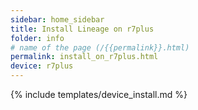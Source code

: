 ```yaml
---
sidebar: home_sidebar
title: Install Lineage on r7plus
folder: info
# name of the page (/{{permalink}}.html)
permalink: install_on_r7plus.html
device: r7plus
---
```

{% include templates/device_install.md %}
